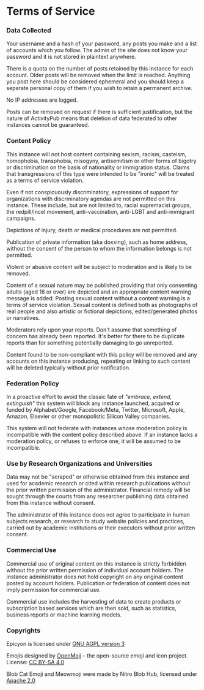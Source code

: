 # Terms of Service
### Data Collected
Your username and a hash of your password, any posts you make and a list of accounts which you follow. The admin of the site does not know your password and it is not stored in plaintext anywhere.

There is a quota on the number of posts retained by this instance for each account. Older posts will be removed when the limit is reached. Anything you post here should be considered ephemeral and you should keep a separate personal copy of them if you wish to retain a permanent archive.

No IP addresses are logged.

Posts can be removed on request if there is sufficient justification, but the nature of ActivityPub means that deletion of data federated to other instances cannot be guaranteed.

### Content Policy
This instance will not host content containing sexism, racism, casteism, homophobia, transphobia, misogyny, antisemitism or other forms of bigotry or discrimination on the basis of nationality or immigration status. Claims that transgressions of this type were intended to be "ironic" will be treated as a terms of service violation.

Even if not conspicuously discriminatory, expressions of support for organizations with discrminatory agendas are not permitted on this instance. These include, but are not limited to, racial supremacist groups, the redpill/incel movement, anti-vaccination, anti-LGBT and anti-immigrant campaigns.

Depictions of injury, death or medical procedures are not permitted.

Publication of private information (aka doxxing), such as home address, without the consent of the person to whom the information belongs is not permitted.

Violent or abusive content will be subject to moderation and is likely to be removed.

Content of a sexual nature may be published providing that only consenting adults (aged 18 or over) are depicted and an appropriate content warning message is added. Posting sexual content without a content warning is a terms of service violation. Sexual content is defined both as photographs of real people and also artistic or fictional depictions, edited/generated photos or narratives.

Moderators rely upon your reports. Don't assume that something of concern has already been reported. It's better for there to be duplicate reports than for something potentially damaging to go unreported.

Content found to be non-compliant with this policy will be removed and any accounts on this instance producing, repeating or linking to such content will be deleted typically without prior notification.

### Federation Policy
In a proactive effort to avoid the classic fate of *"embrace, extend, extinguish"* this system will block any instance launched, acquired or funded by Alphabet/Google, Facebook/Meta, Twitter, Microsoft, Apple, Amazon, Elsevier or other monopolistic Silicon Valley companies.

This system will not federate with instances whose moderation policy is incompatible with the content policy described above. If an instance lacks a moderation policy, or refuses to enforce one, it will be assumed to be incompatible.

### Use by Research Organizations and Universities
Data may not be "scraped" or otherwise obtained from this instance and used for academic research or cited within research publications without the prior written permission of the administrator. Financial remedy will be sought through the courts from any researcher publishing data obtained from this instance without consent.

The administrator of this instance does not agree to participate in human subjects research, or research to study website policies and practices, carried out by academic institutions or their executors without prior written consent.

### Commercial Use
Commercial use of original content on this instance is strictly forbidden without the prior written permission of individual account holders. The instance administrator does not hold copyright on any original content posted by account holders. Publication or federation of content does not imply permission for commercial use.

Commercial use includes the harvesting of data to create products or subscription based services which are then sold, such as statistics, business reports or machine learning models.

### Copyrights
Epicyon is licensed under [GNU AGPL version 3](https://www.gnu.org/licenses/agpl-3.0-standalone.html)

Emojis designed by [OpenMoji](https://openmoji.org) – the open-source emoji and icon project. License: [CC BY-SA 4.0](https://creativecommons.org/licenses/by-sa/4.0)

Blob Cat Emoji and Meowmoji were made by Nitro Blob Hub, licensed under [Apache 2.0](https://www.apache.org/licenses/LICENSE-2.0)
